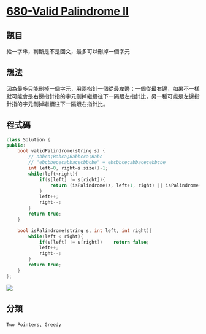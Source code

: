 # [680-Valid Palindrome II](https://leetcode.com/problems/valid-palindrome-ii/)

## 題目
給一字串，判斷是不是回文，最多可以刪掉一個字元

## 想法
因為最多只能刪掉一個字元，用兩指針一個從最左邊；一個從最右邊，如果不一樣就可能會是右邊指針指的字元刪掉繼續往下一隔跟左指針比，另一種可能是左邊指針指的字元刪掉繼續往下一隔跟右指針比。


## 程式碼
```cpp
class Solution {
public:
    bool validPalindrome(string s) {
        // abbca¡Babca¡Babbcca¡Babc
        // "ebcbbececabbacecbbcbe" = ebcbbcecabbacecebbcbe
        int left=0, right=s.size()-1;
        while(left<right){
            if(s[left] != s[right]){
                return (isPalindrome(s, left+1, right) || isPalindrome(s, left, right-1));
            }
            left++;
            right--;
        }
        return true;
    }

    bool isPalindrome(string s, int left, int right){
        while(left < right){
            if(s[left] != s[right])    return false;
            left++;
            right--;
        }
        return true;
    }
};
```

![](https://imgur.com/gVWUf1t.png)

## 分類
`Two Pointers`、`Greedy`